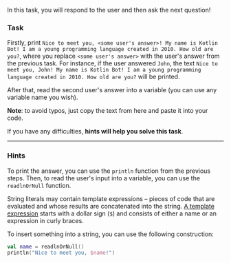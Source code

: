 In this task, you will respond to the user and then ask the next question!

### Task

Firstly, print `Nice to meet you, <some user's answer>! My name is Kotlin Bot! I am a young programming language created in 2010. How old are you?`,
where you replace `<some user's answer>` with the user's answer from the previous task. For instance, if the user answered `John`,
the text `Nice to meet you, John! My name is Kotlin Bot! I am a young programming language created in 2010. How old are you?` will be printed.

After that, read the second user's answer into a variable (you can use any variable name you wish).

**Note**: to avoid typos, just copy the text from here and paste it into your code.

If you have any difficulties, **hints will help you solve this task**.

----

### Hints

<div class="hint" title="Click me to learn which functions can be helpful to solve this task">

To print the answer, you can use the `println` function from the previous steps.
Then, to read the user's input into a variable, you can use the `readlnOrNull` function.

</div>

<div class="hint" title="Click me to learn how to combine text and string variables together">

String literals may contain template expressions – pieces of code that are
evaluated and whose results are concatenated into the string.
[A template expression](https://kotlinlang.org/docs/strings.html#string-templates) starts with a dollar sign (`$`) and consists of either a name or an expression in curly braces.

To insert something into a string, you can use the following construction:
```kotlin
val name = readlnOrNull()
println("Nice to meet you, $name!")
```
</div>
